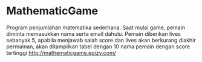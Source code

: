 # MathematicGame

Program penjumlahan matematika sederhana. Saat mulai game, pemain diminta memasukkan nama serta email dahulu. Pemain diberikan lives sebanyak 5, apabila menjawab salah score dan lives akan berkurang
diakhir permainan, akan ditampilkan tabel dengan 10 nama pemain dengan score tertinggi
http://mathematicgame.epizy.com/
